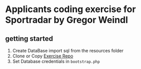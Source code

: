# Applicants coding exercise for Sportradar by Gregor Weindl

## getting started
1. Create DataBase import sql from the resources folder 
2. Clone or Copy [Exercise Repo](https://github.com/Greg808/sportradar)
3. Set Database credentials in `bootstrap.php`